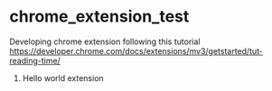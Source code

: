 # chrome_extension_test

Developing chrome extension following this tutorial
https://developer.chrome.com/docs/extensions/mv3/getstarted/tut-reading-time/


1. Hello world extension
